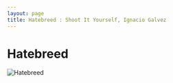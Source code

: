 ```yaml
---
layout: page
title: Hatebreed : Shoot It Yourself, Ignacio Galvez
---
```


# Hatebreed

![Hatebreed](http://assets.farmhouse.co/publishing/1-shoot-it-yourself/images/hatebreed-1.jpg)
